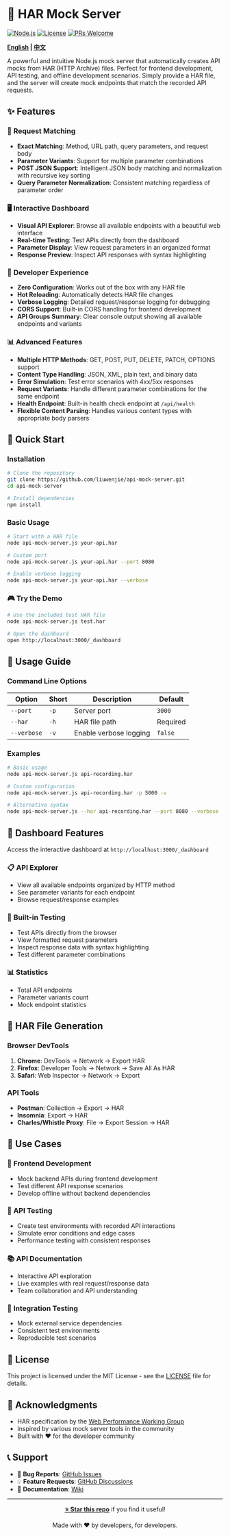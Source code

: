 # 🚀 HAR Mock Server

[![Node.js](https://img.shields.io/badge/Node.js-18%2B-green.svg)](https://nodejs.org/)
[![License](https://img.shields.io/badge/License-MIT-blue.svg)](LICENSE)
[![PRs Welcome](https://img.shields.io/badge/PRs-welcome-brightgreen.svg)](CONTRIBUTING.md)

**[English](README.md) | [中文](README_zh.md)**

A powerful and intuitive Node.js mock server that automatically creates API mocks from HAR (HTTP Archive) files. Perfect for frontend development, API testing, and offline development scenarios. Simply provide a HAR file, and the server will create mock endpoints that match the recorded API requests.

## ✨ Features

### 🎯 **Request Matching**
- **Exact Matching**: Method, URL path, query parameters, and request body
- **Parameter Variants**: Support for multiple parameter combinations
- **POST JSON Support**: Intelligent JSON body matching and normalization with recursive key sorting
- **Query Parameter Normalization**: Consistent matching regardless of parameter order

### 🖥️ **Interactive Dashboard**
- **Visual API Explorer**: Browse all available endpoints with a beautiful web interface
- **Real-time Testing**: Test APIs directly from the dashboard
- **Parameter Display**: View request parameters in an organized format
- **Response Preview**: Inspect API responses with syntax highlighting

### 🔧 **Developer Experience**
- **Zero Configuration**: Works out of the box with any HAR file
- **Hot Reloading**: Automatically detects HAR file changes
- **Verbose Logging**: Detailed request/response logging for debugging
- **CORS Support**: Built-in CORS handling for frontend development
- **API Groups Summary**: Clear console output showing all available endpoints and variants

### 📊 **Advanced Features**
- **Multiple HTTP Methods**: GET, POST, PUT, DELETE, PATCH, OPTIONS support
- **Content Type Handling**: JSON, XML, plain text, and binary data
- **Error Simulation**: Test error scenarios with 4xx/5xx responses
- **Request Variants**: Handle different parameter combinations for the same endpoint
- **Health Endpoint**: Built-in health check endpoint at `/api/health`
- **Flexible Content Parsing**: Handles various content types with appropriate body parsers

## 🚀 Quick Start

### Installation

```bash
# Clone the repository
git clone https://github.com/liuwenjie/api-mock-server.git
cd api-mock-server

# Install dependencies
npm install
```

### Basic Usage

```bash
# Start with a HAR file
node api-mock-server.js your-api.har

# Custom port
node api-mock-server.js your-api.har --port 8080

# Enable verbose logging
node api-mock-server.js your-api.har --verbose
```

### 🎮 Try the Demo

```bash
# Use the included test HAR file
node api-mock-server.js test.har

# Open the dashboard
open http://localhost:3000/_dashboard
```

## 📖 Usage Guide

### Command Line Options

| Option | Short | Description | Default |
|--------|-------|-------------|---------|
| `--port` | `-p` | Server port | `3000` |
| `--har` | `-h` | HAR file path | Required |
| `--verbose` | `-v` | Enable verbose logging | `false` |

### Examples

```bash
# Basic usage
node api-mock-server.js api-recording.har

# Custom configuration
node api-mock-server.js api-recording.har -p 5000 -v

# Alternative syntax
node api-mock-server.js --har api-recording.har --port 8080 --verbose
```

## 🎨 Dashboard Features

Access the interactive dashboard at `http://localhost:3000/_dashboard`

### 📋 **API Explorer**
- View all available endpoints organized by HTTP method
- See parameter variants for each endpoint
- Browse request/response examples

### 🧪 **Built-in Testing**
- Test APIs directly from the browser
- View formatted request parameters
- Inspect response data with syntax highlighting
- Test different parameter combinations

### 📊 **Statistics**
- Total API endpoints
- Parameter variants count
- Mock endpoint statistics

## 📁 HAR File Generation

### Browser DevTools
1. **Chrome**: DevTools → Network → Export HAR
2. **Firefox**: Developer Tools → Network → Save All As HAR
3. **Safari**: Web Inspector → Network → Export

### API Tools
- **Postman**: Collection → Export → HAR
- **Insomnia**: Export → HAR
- **Charles/Whistle Proxy**: File → Export Session → HAR

## 🎯 Use Cases

### 🔨 **Frontend Development**
- Mock backend APIs during frontend development
- Test different API response scenarios
- Develop offline without backend dependencies

### 🧪 **API Testing**
- Create test environments with recorded API interactions
- Simulate error conditions and edge cases
- Performance testing with consistent responses

### 📚 **API Documentation**
- Interactive API exploration
- Live examples with real request/response data
- Team collaboration and API understanding

### 🔄 **Integration Testing**
- Mock external service dependencies
- Consistent test environments
- Reproducible test scenarios

## 📝 License

This project is licensed under the MIT License - see the [LICENSE](LICENSE) file for details.

## 🙏 Acknowledgments

- HAR specification by the [Web Performance Working Group](https://w3c.github.io/web-performance/specs/HAR/Overview.html)
- Inspired by various mock server tools in the community
- Built with ❤️ for the developer community

## 📞 Support

- 🐛 **Bug Reports**: [GitHub Issues](https://github.com/liuwenjie/api-mock-server/issues)
- 💡 **Feature Requests**: [GitHub Discussions](https://github.com/liuwenjie/api-mock-server/discussions)
- 📖 **Documentation**: [Wiki](https://github.com/liuwenjie/api-mock-server/wiki)

---

<div align="center">

**[⭐ Star this repo](https://github.com/liuwenjie/api-mock-server)** if you find it useful!

Made with ❤️ by developers, for developers.

</div>